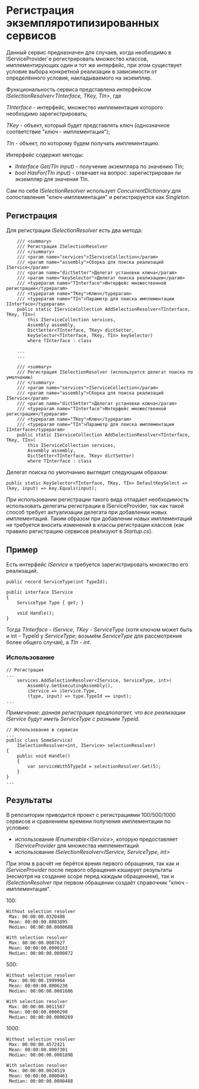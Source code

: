 # Регистрация экземпляротипизированных сервисов

Данный сервис предназначен для случаев, когда необходимо в IServiceProvider`е регистрировать множество классов, имплементирующих один и тот же интерфейс, при этом существует условие выбора конкретной реализации в зависимости от определённого условия, накладываемого на экземпляр.

Функциональность сервиса представлена интерфейсом _ISelectionResolver<TInterface, TKey, TIn>_, где

_TInterface_ - интерфейс, множество имплементация которого необходимо зарегистрировать;

_TKey_ - объект, который будет представлять ключ (однозначное соответствие "ключ - имплементация");

_TIn_ - объект, по которому будем получать имплементацию.

Интерфейс содержит методы:
- _IInterface Get(TIn input)_ - получение экземпляра по значению TIn;
- _bool HasFor(TIn input)_ - отвечает на вопрос: зарегистрирован ли экземпляр для значения TIn.

Сам по себе _ISelectionResolver_ использует _ConcurrentDictionary_ для сопоставления "ключ-имплементация" и регистрируется как _Singleton_.

## Регистрация

Для регистрации _ISelectionResolver_ есть два метода:

```
    /// <summary>
    /// Регистрация ISelectionResolver
    /// </summary>
    /// <param name="services">IServiceCollection</param>
    /// <param name="assembly">Сборка для поиска реализаций IService</param>
    /// <param name="dictSetter">Делегат установки ключа</param>
    /// <param name="keySelector">Делегат поиска реализации</param>
    /// <typeparam name="TInterface">Интерфейс множественной регистрации</typeparam>
    /// <typeparam name="TKey">Ключ</typeparam>
    /// <typeparam name="TIn">Параметр для поиска имплементации IInterface</typeparam>
    public static IServiceCollection AddSelectionResolver<TInterface, TKey, TIn>(
        this IServiceCollection services,
        Assembly assembly,
        DictSetter<TInterface, TKey> dictSetter,
        KeySelector<TInterface, TKey, TIn> keySelector)
        where TInterface : class
        
    ...
    ...
    
    /// <summary>
    /// Регистрация ISelectionResolver (используется делегат поиска по умолчанию)
    /// </summary>
    /// <param name="services">IServiceCollection</param>
    /// <param name="assembly">Сборка для поиска реализаций IService</param>
    /// <param name="dictSetter">Делегат установки ключа</param>
    /// <typeparam name="TInterface">Интерфейс множественной регистрации</typeparam>
    /// <typeparam name="TKey">Ключ</typeparam>
    /// <typeparam name="TIn">Параметр для поиска имплементации IInterface</typeparam>
    public static IServiceCollection AddSelectionResolver<TInterface, TKey, TIn>(
        this IServiceCollection services,
        Assembly assembly,
        DictSetter<TInterface, TKey> dictSetter)
        where TInterface : class
```
Делегат поиска по умолчанию выглядит следующим образом:
```
public static KeySelector<TInterface, TKey, TIn> DefaultKeySelect => (key, input) => key.Equals(input);
```

При использовании регистрации такого вида отпадает необходимость использовать делегаты регистрации в IServiceProvider, так как такой способ требует актуализации делегата при добавлении новых имплементаций.
Таким образом при добавлении новых имплементаций не требуется вносить изменений в классы регистрации классов (как правило регистрацию сервисов реализуют в _Startup.cs_).

## Пример

Есть интерфейс _IService_ и требуется зарегистрировать множество его реализаций.

```
public record ServiceType(int TypeId);

public interface IService
{
    ServiceType Type { get; }

    void Handle();
}

```

Тогда _TInterface - IService_, _TKey - ServiceType_ (хотя ключом может быть и int - TypeId у _ServiceType_; возьмём _ServiceType_ для рассмотрения более общего случая), а _TIn - int_.

### Использование

```
// Регистрация
...
    services.AddSelectionResolver<IService, ServiceType, int>(
        Assembly.GetExecutingAssembly(),
        iService => iService.Type,
        (type, input) => type.TypeId == input);
...
```
_Примечание: данная регистрация предполагает, что все реализации IService будут иметь ServiceType с разными TypeId_.

```
// Использование в сервисах
...
public class SomeService(
    ISelectionResolver<int, IService> selectionResolver)
{
    public void Handle()
    {
        var serviceWith5TypeId = selectionResolver.Get(5);
    }
}
...
```

## Результаты
В репозитории приводится проект с регистрациями 100/500/1000 сервисов и сравнением времени получения имплементации по условию:
- использование _IEnumerable\<IService\>_, которую предоставляет _IServiceProvider_ для множества имплементаций
- использование _ISelectionResolver\<IService, ServiceType, int\>_

При этом в расчёт не берётся время первого обращения, так как и _IServiceProvider_ после первого обращения кэширует результаты (несмотря на создание scope перед каждым обращением), так и _ISelectionResolver_ при первом обращении создаёт справочник "ключ - имплементация".

100:
```
Without selection resolver
 Max: 00:00:00.0320488
 Mean: 00:00:00.0003895
 Median: 00:00:00.0000688
 
With selection resolver
 Max: 00:00:00.0007627
 Mean: 00:00:00.0000163
 Median: 00:00:00.0000072
```

500:
```
Without selection resolver
 Max: 00:00:00.1999964
 Mean: 00:00:00.0006230
 Median: 00:00:00.0001686
 
With selection resolver
 Max: 00:00:00.0011567
 Mean: 00:00:00.0000298
 Median: 00:00:00.0000269
```

1000:
```
Without selection resolver
 Max: 00:00:00.4572421
 Mean: 00:00:00.0007301
 Median: 00:00:00.0001898
 
With selection resolver
 Max: 00:00:00.0024519
 Mean: 00:00:00.0000461
 Median: 00:00:00.0000488
```
